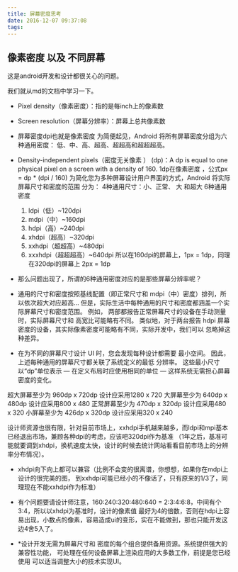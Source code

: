 ```yaml
---
title: 屏幕密度思考
date: 2016-12-07 09:37:08
tags:
---
```

## 像素密度 以及 不同屏幕
这是android开发和设计都很关心的问题。

我们就从md的文档中学习一下。

- Pixel density（像素密度）：指的是每inch上的像素数
- Screen resolution（屏幕分辨率）：屏幕上总共像素数
- 屏幕密度dpi也就是像素密度 为简便起见，Android 将所有屏幕密度分组为六种通用密度： 
低、中、高、超高、超超高和超超超高。
- Density-independent pixels（密度无关像素 ） (dp)：A dp is equal to one physical pixel on a screen with a density of 160.
1dp在像素密度 ，公式px = dp * (dpi / 160)
为简化您为多种屏幕设计用户界面的方式，Android 将实际屏幕尺寸和密度的范围 分为：
4种通用尺寸：小、正常、 大 和超大
6种通用密度
    1. ldpi（低）~120dpi
    2. mdpi（中）~160dpi
    3. hdpi（高）~240dpi
    4. xhdpi（超高）~320dpi
    5. xxhdpi（超超高）~480dpi
    6. xxxhdpi（超超超高）~640dpi
所以在160dpi的屏幕上，1px = 1dp，同理在320dpi的屏幕上 2px = 1dp

- 那么问题出现了，所谓的6种通用密度对应的是那些屏幕分辨率呢？
- 通用的尺寸和密度按照基线配置（即正常尺寸和 mdpi（中）密度）排列，所以依次超大对应超高...
但是，实际生活中每种通用的尺寸和密度都涵盖一个实际屏幕尺寸和密度范围。
例如， 两部都报告正常屏幕尺寸的设备在手动测量时，实际屏幕尺寸和 高宽比可能略有不同。
类似地，对于两台报告 hdpi 屏幕密度的设备，其实际像素密度可能略有不同，实际开发中，我们可以
忽略掉这种差异。 

- 在为不同的屏幕尺寸设计 UI 时，您会发现每种设计都需要 最小空间。
因此，上述每种通用的屏幕尺寸都关联了系统定义的最低 分辨率。
这些最小尺寸以“dp”单位表示 — 在定义布局时应使用相同的单位 — 这样系统无需担心屏幕密度的变化。

超大屏幕至少为 960dp x 720dp  设计应采用1280 x 720
大屏幕至少为 640dp x 480dp    设计应采用800 x 480
正常屏幕至少为 470dp x 320dp  设计应采用480 x 320
小屏幕至少为 426dp x 320dp    设计应采用320 x 240

设计师资源也很有限，针对目前市场上，xxhdpi手机越来越多，而ldpi和mpi基本已经退出市场，兼顾各种dpi的考虑，应该吧320dpi作为基准
（1年之后，基准可能就要调到xhdpi，换机速度太快，设计的时候去统计网站看看目前市场上的分辨率分布情况）。
- xhdpi向下向上都可以兼容（比例不会变的很离谱，你想想，如果你在mdpi上设计的很完美的图，
到xxhdpi可能已经小的不像话了，只有原来的1/3了，同理现在不能xxhdpi作为标准）
- 有个问题要请设计师注意，160:240:320:480:640 = 2:3:4:6:8，中间有个3:4，所以以xhdpi为基准时，设计的像素值
最好为4的倍数，否则在hdpi上容易出现，小数点的像素，容易造成ui的变形，实在不能做到，那也只能开发这边4舍5入了。

- *设计开发无需为屏幕尺寸和 密度的每个组合提供备用资源。系统提供强大的兼容性功能，
可处理在任何设备屏幕上渲染应用的大多数工作，前提是您已经使用 可以适当调整大小的技术实现UI。